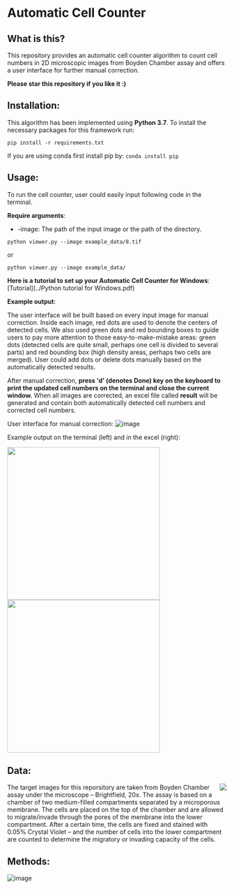 # Automatic Cell Counter

## What is this?
This repository provides an automatic cell counter algorithm to count cell numbers in 2D microscopic images from Boyden Chamber assay and offers a user interface for further manual correction.

**Please star this repository if you like it :)**

## Installation:
This algorithm has been implemented using **Python 3.7**. To install the necessary packages for this framework run:
```
pip install -r requirements.txt
```
If you are using conda first install pip by: ```conda install pip```


## Usage:

To run the cell counter, user could easily input following code in the terminal.

**Require arguments**:

* -image: The path of the input image or the path of the directory.

```
python viewer.py --image example_data/8.tif
```
or
```
python viewer.py --image example_data/
```

**Here is a tutorial to set up your Automatic Cell Counter for Windows**: [Tutorial](../Python tutorial for Windows.pdf)

**Example output**:

The user interface will be built based on every input image for manual correction. Inside each image, red dots are used to denote the centers of detected cells. We also used green dots and red bounding boxes to guide users to pay more attention to those easy-to-make-mistake areas: green dots (detected cells are quite small, perhaps one cell is divided to several parts) and red bounding box (high density areas, perhaps two cells are merged). User could add dots or delete dots manually based on the automatically detected results. 

After manual correction, **press 'd' (denotes Done) key on the keyboard to print the updated cell numbers on the terminal and close the current window.** When all images are corrected, an excel file called **result** will be generated and contain both automatically detected cell numbers and corrected cell numbers.

User interface for manual correction:
![image](https://github.com/HelmholtzAI-Consultants-Munich/Automatic-Cell-Counter/blob/master/images/example_result.png)

Example output on the terminal (left) and in the excel (right):
<p float="left">
  <img src="https://github.com/HelmholtzAI-Consultants-Munich/Automatic-Cell-Counter/blob/master/images/Terminal_output.png" width="350" />
  <img src="https://github.com/HelmholtzAI-Consultants-Munich/Automatic-Cell-Counter/blob/master/images/Excel_output.png" width="350" /> 
</p>


## Data:

<img align="right" src="https://github.com/HelmholtzAI-Consultants-Munich/Automatic-Cell-Counter/blob/master/images/Boyden%20Chamber%20Assay.png">
The target images for this reporsitory are taken from Boyden Chamber assay under the microscope – Brightfield, 20x. The assay is based on a chamber of two medium-filled compartments separated by a microporous membrane. The cells are placed on the top of the chamber and are allowed to migrate/invade through the pores of the membrane into the lower compartment. After a certain time, the cells are fixed and stained with 0.05% Crystal Violet – and the number of cells into the lower compartment are counted to determine the migratory or invading capacity of the cells. 

## Methods:

![image](https://github.com/HelmholtzAI-Consultants-Munich/Automatic-Cell-Counter/blob/master/images/methods.png)
